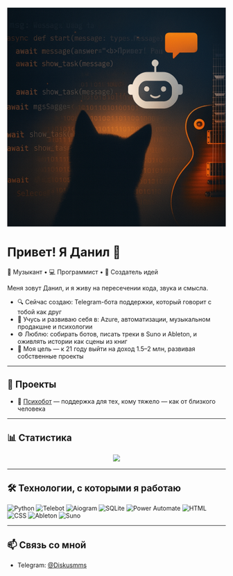 <p align="center">
  <img src="https://github.com/Dente22/Dente22/blob/main/ChatGPT%20Image%2028%20%D0%B8%D1%8E%D0%BB.%202025%20%D0%B3.,%2016_48_34.png?raw=true" />
</p>

# Привет! Я Данил 👋

🎸 Музыкант • 💻 Программист • 🎨 Создатель идей

Меня зовут Данил, и я живу на пересечении кода, звука и смысла.

- 🔍 Сейчас создаю: Telegram-бота поддержки, который говорит с тобой как друг
- 🌌 Учусь и развиваю себя в: Azure, автоматизации, музыкальном продакшне и психологии
- ⚙️ Люблю: собирать ботов, писать треки в Suno и Ableton, и оживлять истории как сцены из книг
- 🎯 Моя цель — к 21 году выйти на доход 1.5–2 млн, развивая собственные проекты

---

## 🚀 Проекты
- 🧠 [Психобот](https://github.com/твоя-ссылка) — поддержка для тех, кому тяжело — как от близкого человека

---
## 📊 Статистика

<p align="center">
  <img src="https://github-readme-stats.vercel.app/api?username=danilgap&show_icons=true&theme=tokyonight" />
</p>

---

## 🛠️ Технологии, с которыми я работаю

![Python](https://img.shields.io/badge/-Python-333?logo=python)
![Telebot](https://img.shields.io/badge/-Telebot-333?logo=telegram)
![Aiogram](https://img.shields.io/badge/-Aiogram-333?logo=telegram)
![SQLite](https://img.shields.io/badge/-SQLite-333?logo=sqlite)
![Power Automate](https://img.shields.io/badge/-Power%20Automate-333?logo=microsoft)
![HTML](https://img.shields.io/badge/-HTML-333?logo=html5)
![CSS](https://img.shields.io/badge/-CSS-333?logo=css3)
![Ableton](https://img.shields.io/badge/-Ableton%20Live-333?logo=abletonlive)
![Suno](https://img.shields.io/badge/-Suno.ai-333)

---

## 📫 Связь со мной

- Telegram: [@Diskusmms](https://t.me/Diskusmms)
